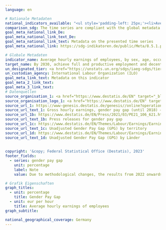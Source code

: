 ```yaml
---
language: en    

# Nationale Metadaten    
national_indicators_available: "<ul style='padding-left: 25px;'><li>Average hourly earnings of employees</li> <li> Gender Pay Gap</li></ul>"    
comparison_sdg: The time series are compliant with the global metadata.    
goal_meta_national_link_De: 
goal_meta_national_link_text_De: 
goal_meta_national_link_text: Metadata on the presented time series
goal_meta_national_link: https://sdg-indikatoren.de/public/Meta/8.5.1.pdf    

# Globale Metadaten    
indicator_name: Average hourly earnings of employees, by sex, age, occupation and persons with disabilities    
target_name: By 2030, achieve full and productive employment and decent work for all women and men, including for young people and persons with disabilities, and equal pay for work of equal value    
un_designated_tier: <a href="https://unstats.un.org/sdgs/iaeg-sdgs/tier-classification/" title="Click here for more information on the UN tier classification."  target="_blank">Tier II</a>    
un_custodian_agency: International Labour Organization (ILO)    
goal_meta_link_text: Metadata on this indicator    
goal_meta_2_link_text:     
goal_meta_3_link_text:         
# Datenquellen
source_organisation_1: <a href="https://www.destatis.de/EN" target="_blank"> Federal Statistical Office (Destatis) </a>
source_organisation_logo_1: <a href="https://www.destatis.de/EN" target="_blank"><img src="https://g205sdgs.github.io/sdg-indicators/public/OrgImgEn/destatis.png" alt="Logo destatis" style="height:60px; width:148px"/></a>
source_url_1: https://www-genesis.destatis.de/genesis//online?operation=table&code=62111-0004&bypass=true&language=en
source_url_text_1: Gross hourly earnings, gender pay gap (until 2018) – GENESIS online 62111-0004
source_url_1b: https://www.destatis.de/EN/Press/2021/03/PE21_106_621.html
source_url_text_1b: Press releases for gender pay gap
source_url_1c: https://www.destatis.de/EN/Themes/Labour/Earnings/Earnings-Earnings-Differences/Tables/ugpg-01-by-territory-gpg.html
source_url_text_1c: Unadjusted Gender Pay Gap (GPG) by territory
source_url_1d: https://www.destatis.de/EN/Themes/Labour/Earnings/Earnings-Earnings-Differences/Tables/ugpg-02-by-laender-at2014.html
source_url_text_1d: Unadjusted Gender Pay Gap (GPG) by Länder
    
    
copyright: '&copy; Federal Statistical Office (Destatis), 2023'    
footer_fields:
  - series: gender pay gap
    unit: percentage
    label: Note
    value: Due to methodological changes, the results from 2022 onwards are only comparable with previous years to a limited extend.    

# Grafik Eigenschaften    
graph_titles:
  - unit: percentage
    title: Gender Pay Gap
  - unit: eur per hour
    title: Average hourly earnings of employees
graph_subtitle:     

national_geographical_coverage: Germany    
---
```


<span></span>